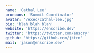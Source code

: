 ```yaml
---
name: 'Cathal Lee'
pronouns: 'Summit Coordinator'
avatar: '/exec/cathal-lee.jpg'
bio: 'blah blah blah'
website: 'https://enscribe.dev'
twitter: 'https://twitter.com/enscry'
github: 'https://github.com/jktrn'
mail: 'jason@enscribe.dev'
---
```

